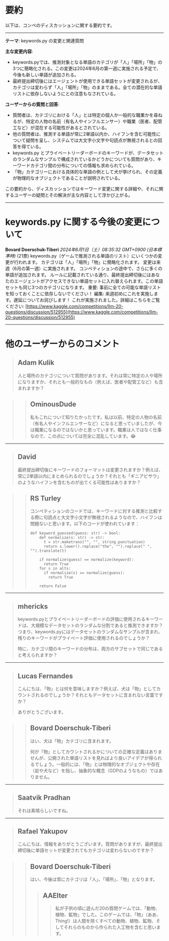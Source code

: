 # 要約 
以下は、コンペのディスカッションに関する要約です。

---

**テーマ**: keywords.py の変更と関連質問

**主な変更内容**:
- keywords.pyでは、推測対象となる単語のカテゴリが「人」「場所」「物」の3つに簡略化される。この変更は2024年6月の第一週に実施される予定で、今後も新しい単語が追加される。
- 最終提出締切後にはエージェントが使用できる単語セットが変更されるが、カテゴリは変わらず「人」「場所」「物」のままである。全ての潜在的な単語リストに依存しないようにとの注意もなされている。

**ユーザーからの質問と回答**:
- 質問者は、カテゴリにおける「人」とは特定の個人か一般的な職業かを尋ねるが、特定の人物の名前（有名人やインフルエンサー）や職業（医者、配管工など）が混在する可能性があるとされている。
- 他の質問者は、推測する単語が常に2単語以内か、ハイフンを含む可能性について疑問を呈し、システムでは大文字小文字や句読点が無視されるとの回答を得ている。
- keywords.py とプライベートリーダーボードのキーワードが、データセットのランダムなサンプルで構成されているかどうかについても質問があり、キーワードカテゴリ間の分布についての情報も求められている。
- 「物」カテゴリーにおける具体的な単語の例として犬が挙げられ、その定義が物理的なオブジェクトであることが説明されている。

この要約から、ディスカッションではキーワード変更に関する詳細や、それに関するユーザーの疑問とその解決が主な内容として浮かび上がる。

---
# keywords.py に関する今後の変更について
**Bovard Doerschuk-Tiberi** *2024年6月1日（土）08:35:32 GMT+0900 (日本標準時)* (21票)
keywords.py（ゲームで推測される単語のリスト）にいくつかの変更が行われます。
カテゴリは「人」「場所」「物」に簡略化されます。
変更は来週（6月の第一週）に実施されます。
コンペティションの途中で、さらに多くの単語が追加されます。
ルールに記載されている通り、最終提出締切後にはあなたのエージェントがアクセスできない単語セットに入れ替えられます。この単語セットも同じ3つのカテゴリになります。
重要: 事前に全ての可能な単語リストを知っておくことに依存しないでください！
編集: 来週初めにこれを実施します。遅延についてお詫びします！
これが実施されました。詳細はこちらをご覧ください: [https://www.kaggle.com/competitions/llm-20-questions/discussion/512955](https://www.kaggle.com/competitions/llm-20-questions/discussion/512955)

---
# 他のユーザーからのコメント
> ## Adam Kulik
>
> 人と場所のカテゴリについて質問があります。それは常に特定の人や場所になりますか、それとも一般的なもの（例えば、医者や配管工など）も含まれますか？

>
> > ## OminousDude
> > 
> > 私もこれについて知りたかったです。私は以前、特定の人物の名前（有名人やインフルエンサーなど）になると思っていましたが、今は職業になるのではないかと思っています。職業は人ではなく仕事なので、この点については完全に混乱しています。😂
> > 
> > 
> > 

---
> ## David
> 
> 最終提出締切後にキーワードのフォーマットは変更されますか？例えば、常に2単語以内にまとめられるのでしょうか？それとも「ギニアビサウ」のようなハイフンを含むものが出てくる可能性はありますか？

> 
> > ## RS Turley
> > 
> > コンペティションのコードでは、キーワードに対する推測と比較する際に句読点と大文字小文字が無視されるようなので、ハイフンは問題ないと思います。以下のコードが使われています：
> > 
> > ```
> > def keyword_guessed(guess: str) -> bool:
> >     def normalize(s: str) -> str:
> >       t = str.maketrans("", "", string.punctuation)
> >       return s.lower().replace("the", "").replace(" ", "").translate(t)
> > 
> >     if normalize(guess) == normalize(keyword):
> >       return True
> >     for s in alts:
> >       if normalize(s) == normalize(guess):
> >         return True
> > 
> >     return False
> > 
> > ```
> > 
> > 

---
> ## mhericks
> 
> keywords.pyとプライベートリーダーボードの評価に使用されるキーワードは、大規模なデータセットのランダムな分割であると推測できますか？つまり、keywords.pyにはデータセットのランダムなサンプルが含まれ、残りのキーワードがプライベート評価に使用されるのでしょうか？
>
> 特に、カテゴリ間のキーワードの分布は、両方のサブセットで同じであると考えられますか？

---
> ## Lucas Fernandes
> 
> こんにちは、「物」とは何を意味しますか？例えば、犬は「物」としてカウントされるのでしょうか？それともデータセットに含まれない言葉ですか？
>
> ありがとうございます。

> > ## Bovard Doerschuk-Tiberi
> > 
> > はい、犬は「物」カテゴリに含まれます。
> > 
> > 何が「物」としてカウントされるかについての正確な定義はありませんが、公開された単語リストを見ればより良いアイデアが得られるでしょう。一般的には、「物」とは物理的なオブジェクトや存在（岩や犬など）を指し、抽象的な概念（GDPのようなもの）ではありません。
> > 
> > 

---
> ## Saatvik Pradhan
> 
> それは素晴らしいですね。

---
> ## Rafael Yakupov
> 
> こんにちは、情報をありがとうございます。質問がありますが、最終提出締切後に単語セットが変更されてもカテゴリは変わらないのですか？

> 
> > ## Bovard Doerschuk-Tiberi
> > 
> > はい、今後は常にカテゴリは「人」、「場所」、「物」となります。
> > 
> > 
> > > ## AAElter
> > > > 私が子供の頃に遊んだ20の質問ゲームでは、「動物、植物、鉱物」でした。このゲームでは、「物」（ああ、Thing!）は人間を除くすべての動物、植物、鉱物、そしてそれらのものから作られた人工物を含むと思います。
> > > > 
> > > > 
